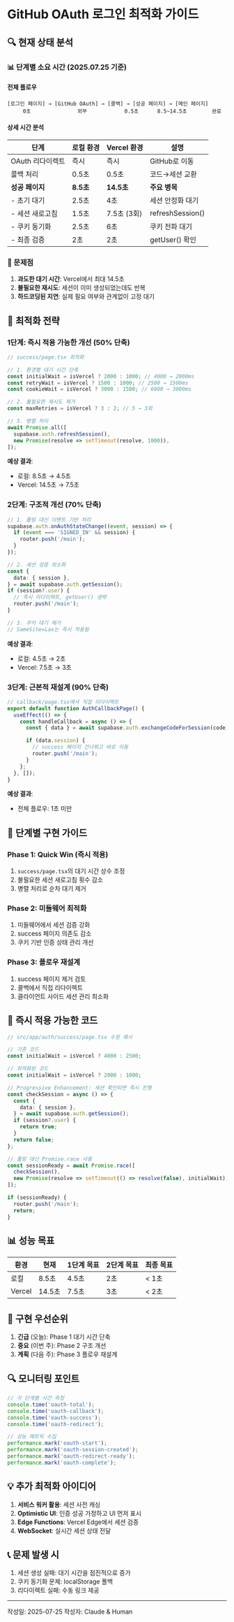 # GitHub OAuth 로그인 최적화 가이드

## 🔍 현재 상태 분석

### 📊 단계별 소요 시간 (2025.07.25 기준)

#### 전체 플로우

```
[로그인 페이지] → [GitHub OAuth] → [콜백] → [성공 페이지] → [메인 페이지]
     0초               외부            0.5초      8.5~14.5초        완료
```

#### 상세 시간 분석

| 단계             | 로컬 환경 | Vercel 환경 | 설명             |
| ---------------- | --------- | ----------- | ---------------- |
| OAuth 리다이렉트 | 즉시      | 즉시        | GitHub로 이동    |
| 콜백 처리        | 0.5초     | 0.5초       | 코드→세션 교환   |
| **성공 페이지**  | **8.5초** | **14.5초**  | **주요 병목**    |
| - 초기 대기      | 2.5초     | 4초         | 세션 안정화 대기 |
| - 세션 새로고침  | 1.5초     | 7.5초 (3회) | refreshSession() |
| - 쿠키 동기화    | 2.5초     | 6초         | 쿠키 전파 대기   |
| - 최종 검증      | 2초       | 2초         | getUser() 확인   |

### 🚨 문제점

1. **과도한 대기 시간**: Vercel에서 최대 14.5초
2. **불필요한 재시도**: 세션이 이미 생성되었는데도 반복
3. **하드코딩된 지연**: 실제 필요 여부와 관계없이 고정 대기

## 🚀 최적화 전략

### 1단계: 즉시 적용 가능한 개선 (50% 단축)

```typescript
// success/page.tsx 최적화

// 1. 환경별 대기 시간 단축
const initialWait = isVercel ? 2000 : 1000; // 4000 → 2000ms
const retryWait = isVercel ? 1500 : 1000; // 2500 → 1500ms
const cookieWait = isVercel ? 3000 : 1500; // 6000 → 3000ms

// 2. 불필요한 재시도 제거
const maxRetries = isVercel ? 3 : 2; // 5 → 3회

// 3. 병렬 처리
await Promise.all([
  supabase.auth.refreshSession(),
  new Promise(resolve => setTimeout(resolve, 1000)),
]);
```

**예상 결과**:

- 로컬: 8.5초 → 4.5초
- Vercel: 14.5초 → 7.5초

### 2단계: 구조적 개선 (70% 단축)

```typescript
// 1. 폴링 대신 이벤트 기반 처리
supabase.auth.onAuthStateChange((event, session) => {
  if (event === 'SIGNED_IN' && session) {
    router.push('/main');
  }
});

// 2. 세션 검증 최소화
const {
  data: { session },
} = await supabase.auth.getSession();
if (session?.user) {
  // 즉시 리다이렉트, getUser() 생략
  router.push('/main');
}

// 3. 쿠키 대기 제거
// SameSite=Lax는 즉시 적용됨
```

**예상 결과**:

- 로컬: 4.5초 → 2초
- Vercel: 7.5초 → 3초

### 3단계: 근본적 재설계 (90% 단축)

```typescript
// callback/page.tsx에서 직접 리다이렉트
export default function AuthCallbackPage() {
  useEffect(() => {
    const handleCallback = async () => {
      const { data } = await supabase.auth.exchangeCodeForSession(code);

      if (data.session) {
        // success 페이지 건너뛰고 바로 이동
        router.push('/main');
      }
    };
  }, []);
}
```

**예상 결과**:

- 전체 플로우: 1초 미만

## 📝 단계별 구현 가이드

### Phase 1: Quick Win (즉시 적용)

1. `success/page.tsx`의 대기 시간 상수 조정
2. 불필요한 세션 새로고침 횟수 감소
3. 병렬 처리로 순차 대기 제거

### Phase 2: 미들웨어 최적화

1. 미들웨어에서 세션 검증 강화
2. success 페이지 의존도 감소
3. 쿠키 기반 인증 상태 관리 개선

### Phase 3: 플로우 재설계

1. success 페이지 제거 검토
2. 콜백에서 직접 리다이렉트
3. 클라이언트 사이드 세션 관리 최소화

## 🔧 즉시 적용 가능한 코드

```typescript
// src/app/auth/success/page.tsx 수정 예시

// 기존 코드
const initialWait = isVercel ? 4000 : 2500;

// 최적화된 코드
const initialWait = isVercel ? 2000 : 1000;

// Progressive Enhancement: 세션 확인되면 즉시 진행
const checkSession = async () => {
  const {
    data: { session },
  } = await supabase.auth.getSession();
  if (session?.user) {
    return true;
  }
  return false;
};

// 폴링 대신 Promise.race 사용
const sessionReady = await Promise.race([
  checkSession(),
  new Promise(resolve => setTimeout(() => resolve(false), initialWait)),
]);

if (sessionReady) {
  router.push('/main');
  return;
}
```

## 📊 성능 목표

| 환경   | 현재   | 1단계 목표 | 2단계 목표 | 최종 목표 |
| ------ | ------ | ---------- | ---------- | --------- |
| 로컬   | 8.5초  | 4.5초      | 2초        | < 1초     |
| Vercel | 14.5초 | 7.5초      | 3초        | < 2초     |

## 🚦 구현 우선순위

1. **긴급** (오늘): Phase 1 대기 시간 단축
2. **중요** (이번 주): Phase 2 구조 개선
3. **계획** (다음 주): Phase 3 플로우 재설계

## 🔍 모니터링 포인트

```typescript
// 각 단계별 시간 측정
console.time('oauth-total');
console.time('oauth-callback');
console.time('oauth-success');
console.time('oauth-redirect');

// 성능 메트릭 수집
performance.mark('oauth-start');
performance.mark('oauth-session-created');
performance.mark('oauth-redirect-ready');
performance.mark('oauth-complete');
```

## 💡 추가 최적화 아이디어

1. **서비스 워커 활용**: 세션 사전 캐싱
2. **Optimistic UI**: 인증 성공 가정하고 UI 먼저 표시
3. **Edge Functions**: Vercel Edge에서 세션 검증
4. **WebSocket**: 실시간 세션 상태 전달

## 📞 문제 발생 시

1. 세션 생성 실패: 대기 시간을 점진적으로 증가
2. 쿠키 동기화 문제: localStorage 폴백
3. 리다이렉트 실패: 수동 링크 제공

---

작성일: 2025-07-25
작성자: Claude & Human
